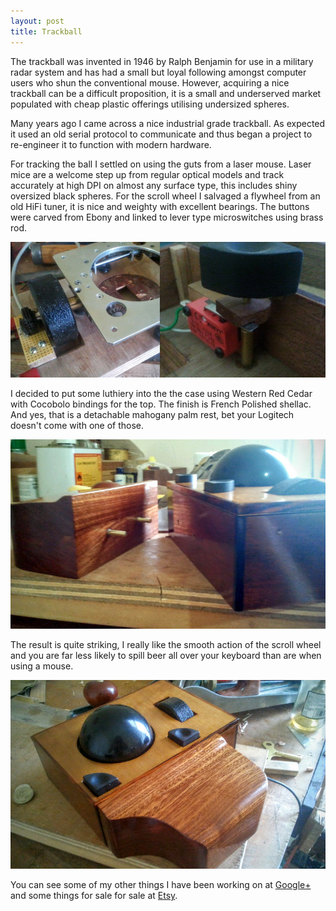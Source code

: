 ```yaml
---
layout: post
title: Trackball
---
```


The trackball was invented in 1946 by Ralph Benjamin for use in a military radar system and has had a small but loyal following amongst computer users who shun the conventional mouse. However, acquiring a nice trackball can be a difficult proposition, it is a small and underserved market populated with cheap plastic offerings utilising undersized spheres.

Many years ago I came across a nice industrial grade trackball. As expected it used an old serial protocol to communicate and thus began a project to re-engineer it to function with modern hardware.

For tracking the ball I settled on using the guts from a laser mouse. Laser mice are a welcome step up from regular optical models and track accurately at high DPI on almost any surface type, this includes shiny oversized black spheres. For the scroll wheel I salvaged a flywheel from an old HiFi tuner, it is nice and weighty with excellent bearings. The buttons were carved from Ebony and linked to lever type microswitches using brass rod.

![Trackball 1](/img/trackball1.jpg)

I decided to put some luthiery into the the case using Western Red Cedar with Cocobolo bindings for the top. The finish is French Polished shellac. And yes, that is a detachable mahogany palm rest, bet your Logitech doesn't come with one of those.

![Trackball 2](/img/trackball2.jpg)

The result is quite striking, I really like the smooth action of the scroll wheel and you are far less likely to spill beer all over your keyboard than are when using a mouse.

![Trackball 2](/img/trackball3.jpg)

You can see some of my other things I have been working on at [Google+](https://plus.google.com/u/0/108624488609783583375/posts) and some things for sale for sale at [Etsy](https://www.etsy.com/uk/shop/Soundcraft?ref=hdr_shop_menu).

